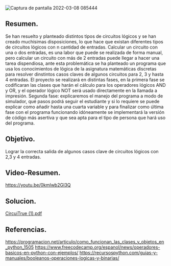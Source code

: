![Captura de pantalla 2022-03-08 085444](https://user-images.githubusercontent.com/94081346/157251849-57838d60-e7b3-4d42-843f-b5a23658e462.jpg)


## Resumen.
Se han resuelto y planteado distintos tipos de circuitos lógicos y se han creado muchísimas disposiciones, lo que hace que existan diferentes tipos de circuitos lógicos con n cantidad de entradas. Calcular un circuito con una o dos entradas, es una labor que puede se realizada de forma manual, pero calcular un circuito con más de 2 entradas puede llegar a hacer una tarea dispendiosa, ante esta problemática se ha planteado un programa que usa los conocimientos de lógica de la asignatura matemáticas discretas para resolver dinstintos casos claves de algunos circuitos para 2, 3 y hasta 4 entradas. El proyecto se realizará en distintas fases, en la primera fase se codificaran las clases que harán el cálculo para los operadores lógicos AND y OR, y el operador lógico NOT será usado directamente en la llamada a impresión. Segunda fase: explicaremos el manejo del programa a modo de simulador, qué pasos podrá seguir el estudiante y si lo requiere se puede explicar como añadir hasta una cuarta variable y para finalizar como última fase con el programa funcionando idóneamente se implementará la versión de código más asertiva y que sea apta para el tipo de persona que hará uso del programa. 

## Objetivo.
Lograr la correcta salida de algunos casos clave de circuitos lógicos con 2,3 y 4 entradas.

## Video-Resumen.
https://youtu.be/0kmlwb2GI3Q

## Solucion.
[CircuiTrue (1).pdf](https://github.com/Juand2602/CircuiTrue/files/8194791/CircuiTrue.1.pdf)

## Referencias.
https://programacion.net/articulo/como_funcionan_las_clases_y_objetos_en_python_1505
https://www.freecodecamp.org/espanol/news/operadores-basicos-en-python-con-ejemplos/ 
https://recursospython.com/guias-y-manuales/booleanos-operaciones-logicas-y-binarias/

